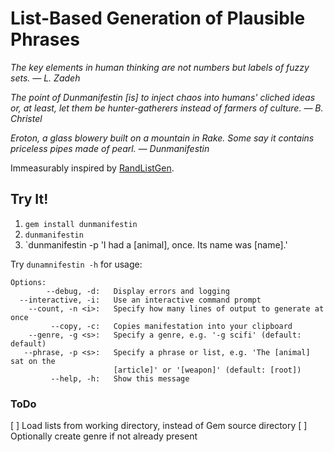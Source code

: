 # List-Based Generation of Plausible Phrases
*The key elements in human thinking are not numbers but labels of fuzzy sets. — L. Zadeh*

*The point of Dunmanifestin [is] to inject chaos into humans' cliched ideas or, at least, let them be hunter-gatherers instead of farmers of culture. — B. Christel*

*Eroton, a glass blowery built on a mountain in Rake. Some say it contains priceless pipes made of pearl. — Dunmanifestin*

Immeasurably inspired by [RandListGen](http://www.path-o-logic.com/misc/RandListGen_sample.html).

## Try It!

1. `gem install dunmanifestin`
2. `dunmanifestin`
3. `dunmanifestin -p 'I had a [animal], once. Its name was [name].'

Try `dunamnifestin -h` for usage:

```
Options:
        --debug, -d:   Display errors and logging
  --interactive, -i:   Use an interactive command prompt
    --count, -n <i>:   Specify how many lines of output to generate at once
         --copy, -c:   Copies manifestation into your clipboard
    --genre, -g <s>:   Specify a genre, e.g. '-g scifi' (default: default)
   --phrase, -p <s>:   Specify a phrase or list, e.g. 'The [animal] sat on the
                       [article]' or '[weapon]' (default: [root])
         --help, -h:   Show this message
```
### ToDo
[ ] Load lists from working directory, instead of Gem source directory
[ ] Optionally create genre if not already present
